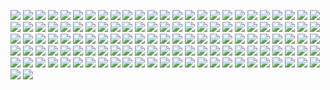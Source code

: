 [![](saber.png)](https://github.com/ivop/rc-archive/raw/master/S/saber.xex)
[![](SaddleUp.png)](https://github.com/ivop/rc-archive/raw/master/S/SaddleUp.xex)
[![](sakuras2b.png)](https://github.com/ivop/rc-archive/raw/master/S/sakuras2b.xex)
[![](Samus-02.png)](https://github.com/ivop/rc-archive/raw/master/S/Samus-02.xex)
[![](SandDragon.png)](https://github.com/ivop/rc-archive/raw/master/S/SandDragon.xex)
[![](SaraConner.png)](https://github.com/ivop/rc-archive/raw/master/S/SaraConner.xex)
[![](Sarah-Connor-.png)](https://github.com/ivop/rc-archive/raw/master/S/Sarah-Connor-.xex)
[![](Sarah-Shahi.png)](https://github.com/ivop/rc-archive/raw/master/S/Sarah-Shahi.xex)
[![](Savage.png)](https://github.com/ivop/rc-archive/raw/master/S/Savage.xex)
[![](SavannaNTSC.png)](https://github.com/ivop/rc-archive/raw/master/S/SavannaNTSC.xex)
[![](SciFiCity.png)](https://github.com/ivop/rc-archive/raw/master/S/SciFiCity.xex)
[![](Sealife.png)](https://github.com/ivop/rc-archive/raw/master/S/Sealife.xex)
[![](SeasideSunset.png)](https://github.com/ivop/rc-archive/raw/master/S/SeasideSunset.xex)
[![](Seastalker.png)](https://github.com/ivop/rc-archive/raw/master/S/Seastalker.xex)
[![](SecretCroatia.png)](https://github.com/ivop/rc-archive/raw/master/S/SecretCroatia.xex)
[![](SEGA.png)](https://github.com/ivop/rc-archive/raw/master/S/SEGA.xex)
[![](SelloutSanta.png)](https://github.com/ivop/rc-archive/raw/master/S/SelloutSanta.xex)
[![](Semjase-UFO.png)](https://github.com/ivop/rc-archive/raw/master/S/Semjase-UFO.xex)
[![](Seoul.png)](https://github.com/ivop/rc-archive/raw/master/S/Seoul.xex)
[![](SerengetiEvening.png)](https://github.com/ivop/rc-archive/raw/master/S/SerengetiEvening.xex)
[![](sevensinshousesm1_06_FIXED_Centered.png)](https://github.com/ivop/rc-archive/raw/master/S/sevensinshousesm1_06_FIXED_Centered.xex)
[![](SF2-ChunLi-01.png)](https://github.com/ivop/rc-archive/raw/master/S/SF2-ChunLi-01.xex)
[![](SF2-Ryu-vs-Guile.png)](https://github.com/ivop/rc-archive/raw/master/S/SF2-Ryu-vs-Guile.xex)
[![](SF2-SNES.png)](https://github.com/ivop/rc-archive/raw/master/S/SF2-SNES.xex)
[![](SG-1Prometheus.png)](https://github.com/ivop/rc-archive/raw/master/S/SG-1Prometheus.xex)
[![](ShadowsOfTwilight.png)](https://github.com/ivop/rc-archive/raw/master/S/ShadowsOfTwilight.xex)
[![](ShelbyCobraNTSC.png)](https://github.com/ivop/rc-archive/raw/master/S/ShelbyCobraNTSC.xex)
[![](ShelbyCobraPAL.png)](https://github.com/ivop/rc-archive/raw/master/S/ShelbyCobraPAL.xex)
[![](ShermanTanks3.png)](https://github.com/ivop/rc-archive/raw/master/S/ShermanTanks3.xex)
[![](ShermanTanksD.png)](https://github.com/ivop/rc-archive/raw/master/S/ShermanTanksD.xex)
[![](Sierra.png)](https://github.com/ivop/rc-archive/raw/master/S/Sierra.xex)
[![](SignalGasNTSC.png)](https://github.com/ivop/rc-archive/raw/master/S/SignalGasNTSC.xex)
[![](SignalGas.png)](https://github.com/ivop/rc-archive/raw/master/S/SignalGas.xex)
[![](Silence.png)](https://github.com/ivop/rc-archive/raw/master/S/Silence.xex)
[![](Silent%20Service%20(Title).png)](https://github.com/ivop/rc-archive/raw/master/S/Silent%20Service%20(Title).xex)
[![](simpsonscouchsmincomplete9.png)](https://github.com/ivop/rc-archive/raw/master/S/simpsonscouchsmincomplete9.xex)
[![](SkyrimMoondragonsm1_01_FIXED_CENTERED.png)](https://github.com/ivop/rc-archive/raw/master/S/SkyrimMoondragonsm1_01_FIXED_CENTERED.xex)
[![](SLSlaunchpad.png)](https://github.com/ivop/rc-archive/raw/master/S/SLSlaunchpad.xex)
[![](SLSRocket.png)](https://github.com/ivop/rc-archive/raw/master/S/SLSRocket.xex)
[![](SmallTemple.png)](https://github.com/ivop/rc-archive/raw/master/S/SmallTemple.xex)
[![](SMario-64-2.png)](https://github.com/ivop/rc-archive/raw/master/S/SMario-64-2.xex)
[![](SmokeyMountians.png)](https://github.com/ivop/rc-archive/raw/master/S/SmokeyMountians.xex)
[![](Smokey_n_Bandit.png)](https://github.com/ivop/rc-archive/raw/master/S/Smokey_n_Bandit.xex)
[![](SMW-00.png)](https://github.com/ivop/rc-archive/raw/master/S/SMW-00.xex)
[![](SMW-07.png)](https://github.com/ivop/rc-archive/raw/master/S/SMW-07.xex)
[![](SMWorld-01.png)](https://github.com/ivop/rc-archive/raw/master/S/SMWorld-01.xex)
[![](SMWorld-02.png)](https://github.com/ivop/rc-archive/raw/master/S/SMWorld-02.xex)
[![](SMWorld-03.png)](https://github.com/ivop/rc-archive/raw/master/S/SMWorld-03.xex)
[![](SMWorld-04.png)](https://github.com/ivop/rc-archive/raw/master/S/SMWorld-04.xex)
[![](SMWorld-06.png)](https://github.com/ivop/rc-archive/raw/master/S/SMWorld-06.xex)
[![](Snoball.png)](https://github.com/ivop/rc-archive/raw/master/S/Snoball.xex)
[![](SnowCrash_BattleOfHoth.png)](https://github.com/ivop/rc-archive/raw/master/S/SnowCrash_BattleOfHoth.xex)
[![](Soaring.png)](https://github.com/ivop/rc-archive/raw/master/S/Soaring.xex)
[![](solar01.png)](https://github.com/ivop/rc-archive/raw/master/S/solar01.xex)
[![](Sonic-01B.png)](https://github.com/ivop/rc-archive/raw/master/S/Sonic-01B.xex)
[![](Sonic-02B.png)](https://github.com/ivop/rc-archive/raw/master/S/Sonic-02B.xex)
[![](Sonic-03D.png)](https://github.com/ivop/rc-archive/raw/master/S/Sonic-03D.xex)
[![](Sonic-08Z.png)](https://github.com/ivop/rc-archive/raw/master/S/Sonic-08Z.xex)
[![](Sonic1.png)](https://github.com/ivop/rc-archive/raw/master/S/Sonic1.xex)
[![](Sonic2.png)](https://github.com/ivop/rc-archive/raw/master/S/Sonic2.xex)
[![](Sonic3.png)](https://github.com/ivop/rc-archive/raw/master/S/Sonic3.xex)
[![](SophiaLoren.png)](https://github.com/ivop/rc-archive/raw/master/S/SophiaLoren.xex)
[![](SpaceAce--Fanart.png)](https://github.com/ivop/rc-archive/raw/master/S/SpaceAce--Fanart.xex)
[![](SpaceFighter.png)](https://github.com/ivop/rc-archive/raw/master/S/SpaceFighter.xex)
[![](SpaceFunk.png)](https://github.com/ivop/rc-archive/raw/master/S/SpaceFunk.xex)
[![](SpaceInvaders.png)](https://github.com/ivop/rc-archive/raw/master/S/SpaceInvaders.xex)
[![](SpaceLaunchSystem.png)](https://github.com/ivop/rc-archive/raw/master/S/SpaceLaunchSystem.xex)
[![](SpaceRangerV7.png)](https://github.com/ivop/rc-archive/raw/master/S/SpaceRangerV7.xex)
[![](SpaceStation.png)](https://github.com/ivop/rc-archive/raw/master/S/SpaceStation.xex)
[![](Space-X_Starman.png)](https://github.com/ivop/rc-archive/raw/master/S/Space-X_Starman.xex)
[![](Spartan.png)](https://github.com/ivop/rc-archive/raw/master/S/Spartan.xex)
[![](Spectrum512.png)](https://github.com/ivop/rc-archive/raw/master/S/Spectrum512.xex)
[![](SpectrumBee1.png)](https://github.com/ivop/rc-archive/raw/master/S/SpectrumBee1.xex)
[![](SpectrumLaserBee.png)](https://github.com/ivop/rc-archive/raw/master/S/SpectrumLaserBee.xex)
[![](SpectrumShades.png)](https://github.com/ivop/rc-archive/raw/master/S/SpectrumShades.xex)
[![](SphinxPyramid.png)](https://github.com/ivop/rc-archive/raw/master/S/SphinxPyramid.xex)
[![](spidermantornsmincomplete4.png)](https://github.com/ivop/rc-archive/raw/master/S/spidermantornsmincomplete4.xex)
[![](Spidey1smincomplete16.png)](https://github.com/ivop/rc-archive/raw/master/S/Spidey1smincomplete16.xex)
[![](spideystatue1croppedsmincomplete9.png)](https://github.com/ivop/rc-archive/raw/master/S/spideystatue1croppedsmincomplete9.xex)
[![](Splinter5.png)](https://github.com/ivop/rc-archive/raw/master/S/Splinter5.xex)
[![](SpockLLAP.png)](https://github.com/ivop/rc-archive/raw/master/S/SpockLLAP.xex)
[![](SpringLoaded!.png)](https://github.com/ivop/rc-archive/raw/master/S/SpringLoaded!.xex)
[![](Stagecoach.png)](https://github.com/ivop/rc-archive/raw/master/S/Stagecoach.xex)
[![](StarmanTesla.png)](https://github.com/ivop/rc-archive/raw/master/S/StarmanTesla.xex)
[![](StarRaiders.png)](https://github.com/ivop/rc-archive/raw/master/S/StarRaiders.xex)
[![](Startreader.png)](https://github.com/ivop/rc-archive/raw/master/S/Startreader.xex)
[![](StarTrek-02.png)](https://github.com/ivop/rc-archive/raw/master/S/StarTrek-02.xex)
[![](StarWars3D4.png)](https://github.com/ivop/rc-archive/raw/master/S/StarWars3D4.xex)
[![](st_croix_138M.png)](https://github.com/ivop/rc-archive/raw/master/S/st_croix_138M.xex)
[![](Steamer.png)](https://github.com/ivop/rc-archive/raw/master/S/Steamer.xex)
[![](SteamHawkDown.png)](https://github.com/ivop/rc-archive/raw/master/S/SteamHawkDown.xex)
[![](SteamPunkAstronauts.png)](https://github.com/ivop/rc-archive/raw/master/S/SteamPunkAstronauts.xex)
[![](SteampunkDalek.png)](https://github.com/ivop/rc-archive/raw/master/S/SteampunkDalek.xex)
[![](SteamPunkDirigible.png)](https://github.com/ivop/rc-archive/raw/master/S/SteamPunkDirigible.xex)
[![](SteamPunkGirl.png)](https://github.com/ivop/rc-archive/raw/master/S/SteamPunkGirl.xex)
[![](SteamPunkoids.png)](https://github.com/ivop/rc-archive/raw/master/S/SteamPunkoids.xex)
[![](SteamPunkSpritebot.png)](https://github.com/ivop/rc-archive/raw/master/S/SteamPunkSpritebot.xex)
[![](SteampunkWatch.png)](https://github.com/ivop/rc-archive/raw/master/S/SteampunkWatch.xex)
[![](SteamTrain226.png)](https://github.com/ivop/rc-archive/raw/master/S/SteamTrain226.xex)
[![](STE_Galileo7.png)](https://github.com/ivop/rc-archive/raw/master/S/STE_Galileo7.xex)
[![](StepPyramid.png)](https://github.com/ivop/rc-archive/raw/master/S/StepPyramid.xex)
[![](Stingray-12.226nd-PAL.png)](https://github.com/ivop/rc-archive/raw/master/S/Stingray-12.226nd-PAL.xex)
[![](Stingray-PAL.png)](https://github.com/ivop/rc-archive/raw/master/S/Stingray-PAL.xex)
[![](StoneBridgeNTSC.png)](https://github.com/ivop/rc-archive/raw/master/S/StoneBridgeNTSC.xex)
[![](StoneBridgePAL.png)](https://github.com/ivop/rc-archive/raw/master/S/StoneBridgePAL.xex)
[![](ST-Raisins--.png)](https://github.com/ivop/rc-archive/raw/master/S/ST-Raisins--.xex)
[![](Stranded_Imperial.png)](https://github.com/ivop/rc-archive/raw/master/S/Stranded_Imperial.xex)
[![](ST-Worm--.png)](https://github.com/ivop/rc-archive/raw/master/S/ST-Worm--.xex)
[![](SummerCottage.png)](https://github.com/ivop/rc-archive/raw/master/S/SummerCottage.xex)
[![](SummerPalaceRuvageXIVOrion4a65.png)](https://github.com/ivop/rc-archive/raw/master/S/SummerPalaceRuvageXIVOrion4a65.xex)
[![](SummersEve.png)](https://github.com/ivop/rc-archive/raw/master/S/SummersEve.xex)
[![](Sunset01.PAL.png)](https://github.com/ivop/rc-archive/raw/master/S/Sunset01.PAL.xex)
[![](sunset01.png)](https://github.com/ivop/rc-archive/raw/master/S/sunset01.xex)
[![](Sunset1.png)](https://github.com/ivop/rc-archive/raw/master/S/Sunset1.xex)
[![](SunsetBluff.png)](https://github.com/ivop/rc-archive/raw/master/S/SunsetBluff.xex)
[![](SunsetRise.png)](https://github.com/ivop/rc-archive/raw/master/S/SunsetRise.xex)
[![](SuperBreakout.png)](https://github.com/ivop/rc-archive/raw/master/S/SuperBreakout.xex)
[![](SupercarKDf685.png)](https://github.com/ivop/rc-archive/raw/master/S/SupercarKDf685.xex)
[![](SuperSW-02.png)](https://github.com/ivop/rc-archive/raw/master/S/SuperSW-02.xex)
[![](SuperSWIV-01.png)](https://github.com/ivop/rc-archive/raw/master/S/SuperSWIV-01.xex)
[![](SusanSarandon.png)](https://github.com/ivop/rc-archive/raw/master/S/SusanSarandon.xex)
[![](SwanCanal.png)](https://github.com/ivop/rc-archive/raw/master/S/SwanCanal.xex)
[![](Sweetness.png)](https://github.com/ivop/rc-archive/raw/master/S/Sweetness.xex)
[![](Switzerland.png)](https://github.com/ivop/rc-archive/raw/master/S/Switzerland.xex)
[![](SWtorScout.png)](https://github.com/ivop/rc-archive/raw/master/S/SWtorScout.xex)
[![](Synth02.PAL.png)](https://github.com/ivop/rc-archive/raw/master/S/Synth02.PAL.xex)
[![](synth02.png)](https://github.com/ivop/rc-archive/raw/master/S/synth02.xex)
